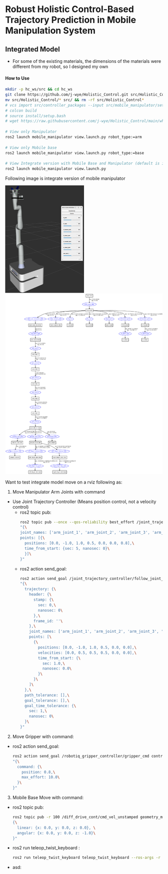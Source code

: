# Robust Holistic Control-Based Trajectory Prediction in Mobile Manipulation System

## Integrated Model
- For some of the existing materials, the dimensions of the materials were different from my robot, so I designed my own

#### How to Use
```bash
mkdir -p hc_ws/src && cd hc_ws
git clone https://github.com/j-wye/Holistic_Control.git src/Holistic_Control
mv src/Holistic_Control/* src/ && rm -rf src/Holistic_Control*
# vcs import src/controller_packages --input src/mobile_manipulator/settings.humble.repos
# colcon build
# source install/setup.bash
# wget https://raw.githubusercontent.com/j-wye/Holistic_Control/main/whole_settings.sh

# View only Manipulator
ros2 launch mobile_manipulator view.launch.py robot_type:=arm

# View only Mobile base
ros2 launch mobile_manipulator view.launch.py robot_type:=base

# View Integrate version with Mobile Base and Manipulator (default is integrate)
ros2 launch mobile_manipulator view.launch.py
```

Following image is integrate version of mobile manipulator

<img src="./mobile_manipulator/img/success_model.png" width=50%>
<img src="./mobile_manipulator/img/urdf_structure.png" >

<!-- install this first before launch following as:
```bash
sudo apt install -y ros-${ROS_DISTRO}-gazebo-ros2-control*
sudo apt install -y ros-${ROS_DISTRO}-topic-based-ros2-control*
sudo apt install -y ros-${ROS_DISTRO}-picknik-*
sudo apt install -y ros-${ROS_DISTRO}-diff-drive-controller*
sudo apt install -y ros-${ROS_DISTRO}-ros2-control*
``` -->

Want to test integrate model move on a rviz following as:

1. Move Manipulator Arm Joints with command

  - Use Joint Trajectory Controller (Means position control, not a velocity control)
    - ros2 topic pub:
      ```bash
      ros2 topic pub --once --qos-reliability best_effort /joint_trajectory_controller/joint_trajectory trajectory_msgs/msg/JointTrajectory \
      "{\
      joint_names: ['arm_joint_1', 'arm_joint_2', 'arm_joint_3', 'arm_joint_4', 'arm_joint_5', 'arm_joint_6', 'right_finger_bottom_joint'],\
      points: [{\
        positions: [0.0, -1.0, 1.0, 0.5, 0.0, 0.0, 0.8],\
        time_from_start: {sec: 5, nanosec: 0}\
        }]\
      }"
      ```
    - ros2 action send_goal:
      ```bash
      ros2 action send_goal /joint_trajectory_controller/follow_joint_trajectory control_msgs/action/FollowJointTrajectory \
      "{\
        trajectory: {\
          header: {\
            stamp: {\
              sec: 0,\
              nanosec: 0\
            },\
            frame_id: ''\
          },\
          joint_names: ['arm_joint_1', 'arm_joint_2', 'arm_joint_3', 'arm_joint_4', 'arm_joint_5', 'arm_joint_6'],\
          points: [\
            {\
              positions: [0.0, -1.0, 1.0, 0.5, 0.0, 0.0],\
              velocities: [0.0, 0.5, 0.5, 0.5, 0.0, 0.0],\
              time_from_start: {\
                sec: 1.0,\
                nanosec: 0.0\
              }\
            }\
          ]\
        },\
        path_tolerance: [],\
        goal_tolerance: [],\
        goal_time_tolerance: {\
          sec: 1,\
          nanosec: 0\
        }\
      }"
      ```
2. Move Gripper with command:
  - ros2 action send_goal:
    ```bash
    ros2 action send_goal /robotiq_gripper_controller/gripper_cmd control_msgs/action/GripperCommand \
    "{\
      command: {\
        position: 0.8,\
        max_effort: 10.0\
      }\
    }"
    ```
3. Mobile Base Move with command:
  - ros2 topic pub:
    ```bash
    ros2 topic pub -r 100 /diff_drive_cont/cmd_vel_unstamped geometry_msgs/msg/Twist "\
    {\
      linear: {x: 0.0, y: 0.0, z: 0.0}, \
      angular: {x: 0.0, y: 0.0, z: -1.0}\
    }"
    ```
  
  - ros2 run teleop_twist_keyboard :
    ```bash
    ros2 run teleop_twist_keyboard teleop_twist_keyboard --ros-args -r cmd_vel:=base_controller/cmd_vel_unstamped
    ```
  
  - asd: